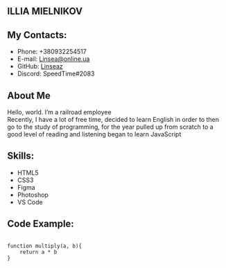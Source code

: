 ## ILLIA MIELNIKOV
## My Contacts:
* Phone: +380932254517
* E-mail: Linsea@online.ua
* GitHub: [Linseaz](https://github.com/Linseaz)
* Discord: SpeedTime#2083
## About Me
Hello, world. I’m a railroad employee  
Recently, I have a lot of free time, decided to learn English in order to then go to the study of programming, for the year pulled up from scratch to a good level of reading and listening began to learn JavaScript
## Skills:
* HTML5
* CSS3
* Figma
* Photoshop
* VS Code
## Code Example:
<pre><code>
function multiply(a, b){
    return a * b
}
</code></pre>
